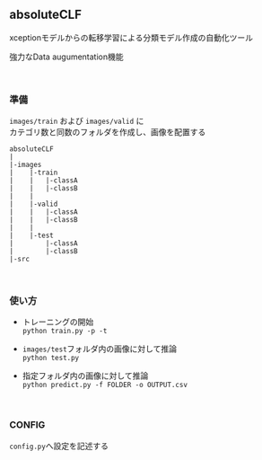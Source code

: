 ## absoluteCLF

xceptionモデルからの転移学習による分類モデル作成の自動化ツール

強力なData augumentation機能

<br>

### 準備

`images/train` および `images/valid` に<br>
カテゴリ数と同数のフォルダを作成し、画像を配置する
```
absoluteCLF
|
|-images
|    |-train
|    |   |-classA
|    |   |-classB
|    |
|    |-valid
|    |   |-classA
|    |   |-classB
|    |
|    |-test
|        |-classA
|        |-classB
|-src
```

<br>

### 使い方

- トレーニングの開始<br>
`python train.py -p -t`

- `images/test`フォルダ内の画像に対して推論<br>
`python test.py`

- 指定フォルダ内の画像に対して推論<br>
`python predict.py -f FOLDER -o OUTPUT.csv`

<br>

### CONFIG
`config.py`へ設定を記述する
